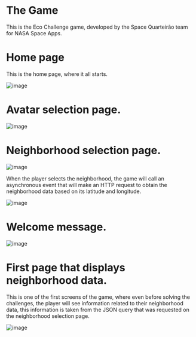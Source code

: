 # The Game
This is the Eco Challenge game, developed by the Space Quarteirão team for NASA Space Apps.

# Home page
This is the home page, where it all starts.

![image](https://github.com/ArthurSoaresTuti/Eco-Challenge-Game/assets/85973512/4a650126-e6de-43e5-a2e8-d9d1b21dfa83)

# Avatar selection page.

![image](https://github.com/ArthurSoaresTuti/Eco-Challenge-Game/assets/85973512/3bf0b6d3-e45f-4720-bd94-702c34728c46)

# Neighborhood selection page.

![image](https://github.com/ArthurSoaresTuti/Eco-Challenge-Game/assets/85973512/033d1a25-e271-4be7-ad15-6b621ba902b1)

When the player selects the neighborhood, the game will call an asynchronous event that will make an HTTP request to obtain the neighborhood data based on its latitude and longitude.

![image](https://github.com/ArthurSoaresTuti/Eco-Challenge-Game/assets/85973512/eb4b0f0c-67ec-4f69-9b3a-09cb15a3fca6)

# Welcome message.
![image](https://github.com/ArthurSoaresTuti/Eco-Challenge-Game/assets/85973512/24771226-3085-422f-9c85-66c9a50e0a84)


# First page that displays neighborhood data.

This is one of the first screens of the game, where even before solving the challenges, the player will see information related to their neighborhood data, this information is taken from the JSON query that was requested on the neighborhood selection page.

![image](https://github.com/ArthurSoaresTuti/Eco-Challenge-Game/assets/85973512/fe651cfd-478c-45d5-961b-b72181742c12)






